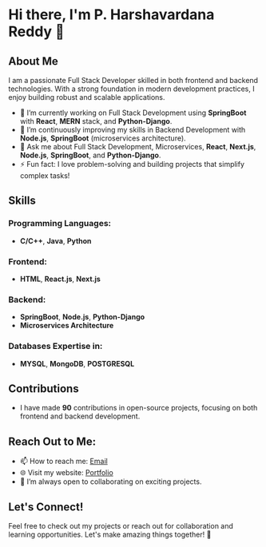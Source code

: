 # Hi there, I'm P. Harshavardana Reddy 👋

## About Me
I am a passionate Full Stack Developer skilled in both frontend and backend technologies. With a strong foundation in modern development practices, I enjoy building robust and scalable applications. 

- 🔭 I’m currently working on Full Stack Development using **SpringBoot** with **React**, **MERN** stack, and **Python-Django**.
- 🌱 I’m continuously improving my skills in Backend Development with **Node.js**, **SpringBoot** (microservices architecture).
- 💬 Ask me about Full Stack Development, Microservices, **React**, **Next.js**, **Node.js**, **SpringBoot**, and **Python-Django**.
- ⚡ Fun fact: I love problem-solving and building projects that simplify complex tasks!

## Skills

### Programming Languages:
- **C/C++**, **Java**, **Python**


### Frontend:
- **HTML**, **React.js**, **Next.js**


### Backend:
- **SpringBoot**, **Node.js**, **Python-Django**
- **Microservices Architecture**

### Databases Expertise in:
- **MYSQL**, **MongoDB**, **POSTGRESQL**


## Contributions
- I have made **90** contributions in open-source projects, focusing on both frontend and backend development.

## Reach Out to Me:
- 📫 How to reach me: [Email](mailto:pattiputtoor20050320@gmail.com.com)
- 🌐 Visit my website: [Portfolio](https://harshavardana-reddy.github.io/MyPortFolio/)
- 🤝 I’m always open to collaborating on exciting projects.

## Let's Connect!
Feel free to check out my projects or reach out for collaboration and learning opportunities. Let's make amazing things together! 🚀
